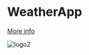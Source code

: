 # WeatherApp
[More info](https://github.com/Maksymilian-Urbanowicz/weather-app/wiki)

![logo2](https://github.com/Maksymilian-Urbanowicz/weather-app/assets/80683009/8c4712b5-a40d-4aae-a0e5-16d010b31657)
